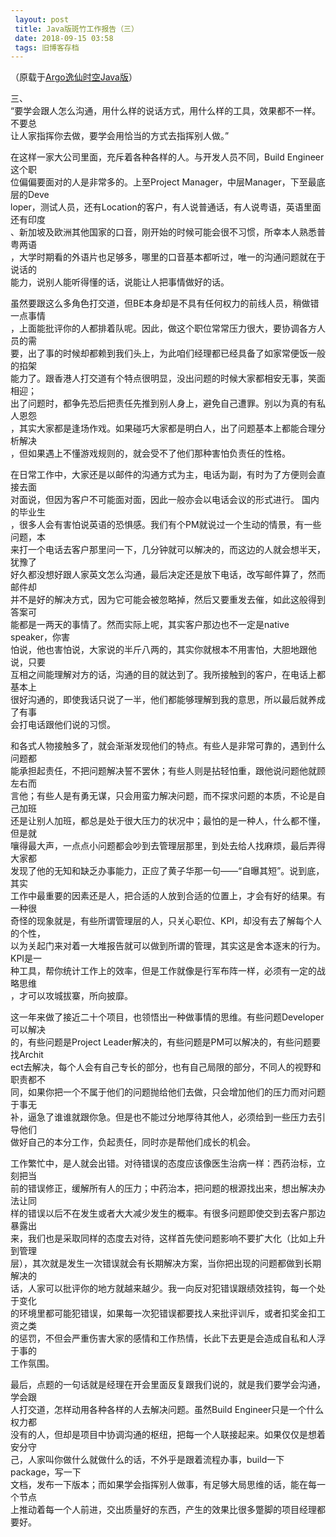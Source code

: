 ```yaml
---
 layout: post
 title: Java版斑竹工作报告（三）
 date: 2018-09-15 03:58
 tags: 旧博客存档
---
```

（原载于[Argo逸仙时空Java版](http://argo.sysu.edu.cn/bbscon?board=Java&file=G.1294543957.A)）

三、  
“要学会跟人怎么沟通，用什么样的说话方式，用什么样的工具，效果都不一样。不要总  
让人家指挥你去做，要学会用恰当的方式去指挥别人做。”

  
在这样一家大公司里面，充斥着各种各样的人。与开发人员不同，Build Engineer这个职  
位偏偏要面对的人是非常多的。上至Project Manager，中层Manager，下至最底层的Deve  
loper，测试人员，还有Location的客户，有人说普通话，有人说粤语，英语里面还有印度  
、新加坡及欧洲其他国家的口音，刚开始的时候可能会很不习惯，所幸本人熟悉普粤两语  
，大学时期看的外语片也足够多，哪里的口音基本都听过，唯一的沟通问题就在于说话的  
能力，说别人能听得懂的话，说能让人把事情做好的话。

  
虽然要跟这么多角色打交道，但BE本身却是不具有任何权力的前线人员，稍做错一点事情  
，上面能批评你的人都排着队呢。因此，做这个职位常常压力很大，要协调各方人员的需  
要，出了事的时候却都赖到我们头上，为此咱们经理都已经具备了如家常便饭一般的掐架  
能力了。跟香港人打交道有个特点很明显，没出问题的时候大家都相安无事，笑面相迎；  
出了问题时，都争先恐后把责任先推到别人身上，避免自己遭罪。别以为真的有私人恩怨  
，其实大家都是逢场作戏。如果碰巧大家都是明白人，出了问题基本上都能合理分析解决  
，但如果遇上不懂游戏规则的，就会受不了他们那种害怕负责任的性格。

  
在日常工作中，大家还是以邮件的沟通方式为主，电话为副，有时为了方便则会直接去面  
对面说，但因为客户不可能面对面，因此一般亦会以电话会议的形式进行。 国内的毕业生  
，很多人会有害怕说英语的恐惧感。我们有个PM就说过一个生动的情景，有一些问题，本  
来打一个电话去客户那里问一下，几分钟就可以解决的，而这边的人就会想半天，犹豫了  
好久都没想好跟人家英文怎么沟通，最后决定还是放下电话，改写邮件算了，然而邮件却  
并不是好的解决方式，因为它可能会被忽略掉，然后又要重发去催，如此这般得到答案可  
能都是一两天的事情了。然而实际上呢，其实客户那边也不一定是native speaker，你害  
怕说，他也害怕说，大家说的半斤八两的，其实你就根本不用害怕，大胆地跟他说，只要  
互相之间能理解对方的话，沟通的目的就达到了。我所接触到的客户，在电话上都基本上  
很好沟通的，即使我话只说了一半，他们都能够理解到我的意思，所以最后就养成了有事  
会打电话跟他们说的习惯。

  
和各式人物接触多了，就会渐渐发现他们的特点。有些人是非常可靠的，遇到什么问题都  
能承担起责任，不把问题解决誓不罢休；有些人则是拈轻怕重，跟他说问题他就顾左右而  
言他；有些人是有勇无谋，只会用蛮力解决问题，而不探求问题的本质，不论是自己加班  
还是让别人加班，都总是处于很大压力的状况中；最怕的是一种人，什么都不懂，但是就  
嚷得最大声，一点点小问题都会吵到去管理层那里，到处去给人找麻烦，最后弄得大家都  
发现了他的无知和缺乏办事能力，正应了黄子华那一句——“自曝其短”。说到底，其实  
工作中最重要的因素还是人，把合适的人放到合适的位置上，才会有好的结果。有一种很  
奇怪的现象就是，有些所谓管理层的人，只关心职位、KPI，却没有去了解每个人的个性，  
以为关起门来对着一大堆报告就可以做到所谓的管理，其实这是舍本逐末的行为。KPI是一  
种工具，帮你统计工作上的效率，但是工作就像是行军布阵一样，必须有一定的战略思维  
，才可以攻城拔寨，所向披靡。

  
这一年来做了接近二十个项目，也领悟出一种做事情的思维。有些问题Developer可以解决  
的，有些问题是Project Leader解决的，有些问题是PM可以解决的，有些问题要找Archit  
ect去解决，每个人会有自己专长的部分，也有自己局限的部分，不同人的视野和职责都不  
同，如果你把一个不属于他们的问题抛给他们去做，只会增加他们的压力而对问题于事无  
补，逼急了谁谁就跟你急。但是也不能过分地厚待其他人，必须给到一些压力去引导他们  
做好自己的本分工作，负起责任，同时亦是帮他们成长的机会。

  
工作繁忙中，是人就会出错。对待错误的态度应该像医生治病一样：西药治标，立刻把当  
前的错误修正，缓解所有人的压力；中药治本，把问题的根源找出来，想出解决办法让同  
样的错误以后不在发生或者大大减少发生的概率。有很多问题即使交到去客户那边暴露出  
来，我们也是采取同样的态度去对待，这样首先使问题影响不要扩大化（比如上升到管理  
层），其次就是发生一次错误就会有长期解决方案，当你把出现的问题都做到长期解决的  
话，人家可以批评你的地方就越来越少。我一向反对犯错误跟绩效挂钩，每一个处于变化  
的环境里都可能犯错误，如果每一次犯错误都要找人来批评训斥，或者扣奖金扣工资之类  
的惩罚，不但会严重伤害大家的感情和工作热情，长此下去更是会造成自私和人浮于事的  
工作氛围。

  
最后，点题的一句话就是经理在开会里面反复跟我们说的，就是我们要学会沟通，学会跟  
人打交道，怎样动用各种各样的人去解决问题。虽然Build Engineer只是一个什么权力都  
没有的人，但却是项目中协调沟通的枢纽，把每一个人联接起来。如果仅仅是想着安分守  
己，人家叫你做什么就做什么的话，不外乎是跟着流程办事，build一下package，写一下  
文档，发布一下版本；而如果学会指挥别人做事，有足够大局思维的话，能在每一个节点  
上推动着每一个人前进，交出质量好的东西，产生的效果比很多蹩脚的项目经理都要好。

